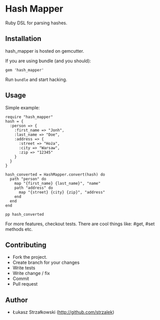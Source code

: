 Hash Mapper
===========

Ruby DSL for parsing hashes.

Installation
------------

hash_mapper is hosted on gemcutter.

If you are using bundle (and you should):

    gem 'hash_mapper'

Run `bundle` and start hacking.

Usage
-----

Simple example:

    require "hash_mapper"
    hash = {
      :person => {
        :first_name => "Jonh",
        :last_name => "Doe",
        :address => {
          :street => "Hoża",
          :city => "Warsaw",
          :zip => "12345"
        }
      }
    }

    hash_converted = HashMapper.convert(hash) do
      path "person" do
        map "{first_name} {last_name}", "name"
        path "address" do
          map "{street} {city} {zip}", "address"
        end
      end
    end

    pp hash_converted

For more features, checkout tests. There are cool things like: #get, #set methods etc.

Contributing
------------

* Fork the project.
* Create branch for your changes
* Write tests
* Write change / fix
* Commit
* Pull request

Author
-------

- Łukasz Strzałkowski (<http://github.com/strzalek>)